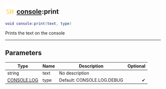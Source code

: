 ## <img src="../../.gitbook/assets/shared.png" width="32" height="32" /> [console](../console/README.md):print

```lua
void console:print(text, type)
```

Prints the text on the console

-----------------
## Parameters

| Type   | Name | Description | Optional |
| ------ | ---- | ----------- | -------: |
| string | text | No description |  |
| [CONSOLE.LOG](../console.log/README.md) | type | Default: CONSOLE.LOG.DEBUG | ✔ |
